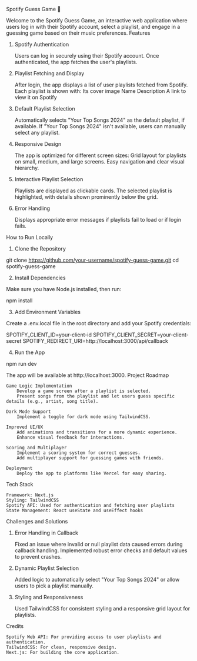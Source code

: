 Spotify Guess Game 🎵

Welcome to the Spotify Guess Game, an interactive web application where users log in with their Spotify account, select a playlist, and engage in a guessing game based on their music preferences.
Features
1. Spotify Authentication

    Users can log in securely using their Spotify account.
    Once authenticated, the app fetches the user's playlists.

2. Playlist Fetching and Display

    After login, the app displays a list of user playlists fetched from Spotify.
    Each playlist is shown with:
        Its cover image
        Name
        Description
        A link to view it on Spotify

3. Default Playlist Selection

    Automatically selects "Your Top Songs 2024" as the default playlist, if available.
    If "Your Top Songs 2024" isn't available, users can manually select any playlist.

4. Responsive Design

    The app is optimized for different screen sizes:
        Grid layout for playlists on small, medium, and large screens.
        Easy navigation and clear visual hierarchy.

5. Interactive Playlist Selection

    Playlists are displayed as clickable cards.
    The selected playlist is highlighted, with details shown prominently below the grid.

6. Error Handling

    Displays appropriate error messages if playlists fail to load or if login fails.

How to Run Locally
1. Clone the Repository

git clone https://github.com/your-username/spotify-guess-game.git
cd spotify-guess-game

2. Install Dependencies

Make sure you have Node.js installed, then run:

npm install

3. Add Environment Variables

Create a .env.local file in the root directory and add your Spotify credentials:

SPOTIFY_CLIENT_ID=your-client-id
SPOTIFY_CLIENT_SECRET=your-client-secret
SPOTIFY_REDIRECT_URI=http://localhost:3000/api/callback

4. Run the App

npm run dev

The app will be available at http://localhost:3000.
Project Roadmap

    Game Logic Implementation
        Develop a game screen after a playlist is selected.
        Present songs from the playlist and let users guess specific details (e.g., artist, song title).

    Dark Mode Support
        Implement a toggle for dark mode using TailwindCSS.

    Improved UI/UX
        Add animations and transitions for a more dynamic experience.
        Enhance visual feedback for interactions.

    Scoring and Multiplayer
        Implement a scoring system for correct guesses.
        Add multiplayer support for guessing games with friends.

    Deployment
        Deploy the app to platforms like Vercel for easy sharing.

Tech Stack

    Framework: Next.js
    Styling: TailwindCSS
    Spotify API: Used for authentication and fetching user playlists
    State Management: React useState and useEffect hooks

Challenges and Solutions
1. Error Handling in Callback

    Fixed an issue where invalid or null playlist data caused errors during callback handling.
    Implemented robust error checks and default values to prevent crashes.

2. Dynamic Playlist Selection

    Added logic to automatically select "Your Top Songs 2024" or allow users to pick a playlist manually.

3. Styling and Responsiveness

    Used TailwindCSS for consistent styling and a responsive grid layout for playlists.

Credits

    Spotify Web API: For providing access to user playlists and authentication.
    TailwindCSS: For clean, responsive design.
    Next.js: For building the core application.